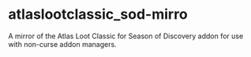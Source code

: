 # atlaslootclassic_sod-mirro
A mirror of the Atlas Loot Classic for Season of Discovery addon for use with non-curse addon managers. 
